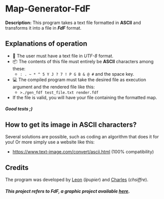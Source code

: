 # Map-Generator-FdF
**Description:** This program takes a text file formatted in **ASCII** and transforms it into a file in ***FdF*** format.

## Explanations of operation
- 📝 The user must have a text file in *UTF-8* format.
- 📦 The contents of this file must entirely be **ASCII** characters among these:
  - ```: . ~ * ^ 5 Y J ? 7 ! P G B & @ #``` and the space key.
- 💻 The compiled program must take the desired file as execution argument and the rendered file like this:
  - ```>./gen_fdf test_file.txt render.fdf```
- If the file is valid, you will have your file containing the formatted map.
##### *Good tests ;)*

## How to get its image in ASCII characters?
Several solutions are possible, such as coding an algorithm that does it for you! Or more simply use a website like this:
- https://www.text-image.com/convert/ascii.html (100% compatibility)

## Credits
The program was developed by [Leon](https://github.com/LeonPupier) (*lpupier*) and [Charles](https://github.com/chsiffre) (*chsiffre*).

##### *This project refers to FdF, a graphic project available [here](https://github.com/LeonPupier/FdF).*
